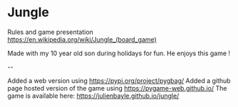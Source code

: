 # Jungle

Rules and game presentation
https://en.wikipedia.org/wiki/Jungle_(board_game)

Made with my 10 year old son during holidays for fun.
He enjoys this game !


--

Added a web version using https://pypi.org/project/pygbag/
Added a github page hosted version of the game using https://pygame-web.github.io/
The game is available here: https://julienbayle.github.io/jungle/